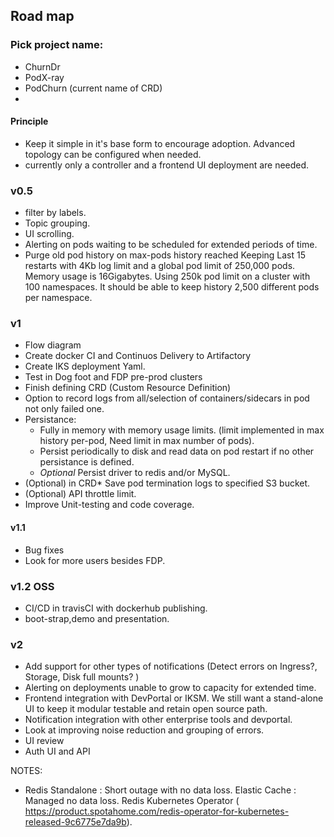 ## Road map 

### Pick project name:
* ChurnDr
* PodX-ray
* PodChurn (current name of CRD)
* 

#### Principle
* Keep it simple in it's base form to encourage adoption. Advanced topology can be configured when needed.  
* currently only a controller and a frontend UI deployment are needed.


### v0.5
* filter by labels.
* Topic grouping.
* UI scrolling.
* Alerting on pods waiting to be scheduled for extended periods of time. 
* Purge old pod history on max-pods history reached 
  Keeping Last 15 restarts with 4Kb log limit and a global pod limit of 250,000 pods. Memory usage is 16Gigabytes.
  Using 250k pod limit on a cluster with 100 namespaces. It should be able to keep history 2,500 different pods per namespace.


### v1

* Flow diagram
* Create docker CI and Continuos Delivery to Artifactory
* Create IKS deployment Yaml.
* Test in Dog foot and FDP pre-prod clusters
* Finish defining CRD (Custom Resource Definition)
* Option to record logs from all/selection of containers/sidecars in pod not only failed one.
* Persistance:
    - Fully in memory with memory usage limits. (limit implemented in max history per-pod, Need limit in max number of pods).
    - Persist periodically to disk and read data on pod restart if no other persistance is defined. 
    - *Optional* Persist driver to redis and/or MySQL.
* (Optional) in CRD* Save pod termination logs to specified S3 bucket.
* (Optional) API throttle limit.
* Improve Unit-testing and code coverage.

#### v1.1
* Bug fixes
* Look for more users besides FDP.

### v1.2 OSS
* CI/CD in travisCI with dockerhub publishing.
* boot-strap,demo and presentation.

### v2

* Add support for other types of notifications (Detect errors on Ingress?, Storage, Disk full mounts? )
* Alerting on deployments unable to grow to capacity for extended time.
* Frontend integration with DevPortal or IKSM. We still want a stand-alone UI to keep it modular testable and retain open source path.
* Notification integration with other enterprise tools and devportal.
* Look at improving noise reduction and grouping of errors.
* UI review 
* Auth  UI and API



NOTES:
- Redis 
  Standalone : Short outage with no data loss.
  Elastic Cache : Managed no data loss. 
  Redis Kubernetes Operator ( https://product.spotahome.com/redis-operator-for-kubernetes-released-9c6775e7da9b).

